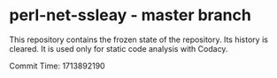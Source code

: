 # perl-net-ssleay - master branch

This repository contains the frozen state of the repository.
Its history is cleared. It is used only for static code
analysis with Codacy.

Commit Time: 1713892190